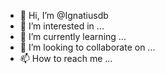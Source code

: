 - 👋 Hi, I’m @Ignatiusdb
- 👀 I’m interested in ...
- 🌱 I’m currently learning ...
- 💞️ I’m looking to collaborate on ...
- 📫 How to reach me ...

<!---
Ignatiusdb/Ignatiusdb is a ✨ special ✨ repository because its `README.md` (this file) appears on your GitHub profile.
You can click the Preview link to take a look at your changes.
--->

